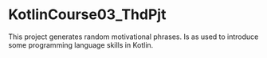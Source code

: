 # KotlinCourse03_ThdPjt

This project generates random motivational phrases. Is as used to introduce some programming language skills in Kotlin.
